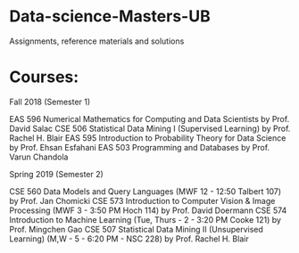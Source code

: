 # Data-science-Masters-UB
Assignments, reference materials and solutions

# Courses:

Fall 2018 (Semester 1)

EAS 596 Numerical Mathematics for Computing and Data Scientists by Prof. David Salac
CSE 506 Statistical Data Mining I (Supervised Learning) by Prof. Rachel H. Blair
EAS 595 Introduction to Probability Theory for Data Science by Prof. Ehsan Esfahani
EAS 503 Programming and Databases by Prof. Varun Chandola

Spring 2019 (Semester 2)

CSE 560 Data Models and Query Languages (MWF 12 - 12:50 Talbert 107) by Prof. Jan Chomicki
CSE 573 Introduction to Computer Vision & Image Processing (MWF 3 - 3:50 PM Hoch 114) by Prof. David Doermann
CSE 574 Introduction to Machine Learning (Tue, Thurs - 2 - 3:20 PM Cooke 121) by Prof. Mingchen Gao
CSE 507 Statistical Data Mining II (Unsupervised Learning)  (M,W - 5 - 6:20 PM - NSC 228) by Prof. Rachel H. Blair
